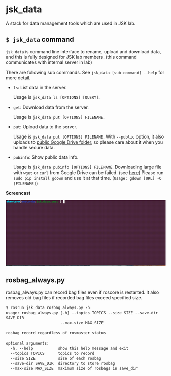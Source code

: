 jsk\_data
=========

A stack for data management tools which are used in JSK lab.


`$ jsk_data` command
--------------------

`jsk_data` is command line interface to rename, upload and download data, and
this is fully designed for JSK lab members.
(this command communicates with internal server in lab)

There are following sub commands. See `jsk_data [sub command] --help` for more detail.

* `ls`: List data in the server.

    Usage is `jsk_data ls [OPTIONS] [QUERY]`.

* `get`: Download data from the server.

    Usage is `jsk_data put [OPTIONS] FILENAME`.

* `put`: Upload data to the server.

    Usage is `jsk_data put [OPTIONS] FILENAME`.
    With `--public` option, it also uploads to
    [public Google Drive folder](https://drive.google.com/folderview?id=0B9P1L--7Wd2vUGplQkVLTFBWcFE),
    so please care about it when you handle secure data.

* `pubinfo`: Show public data info.

    Usage is `jsk_data pubinfo [OPTIONS] FILENAME`.
    Downloading large file with `wget` or `curl` from Google Drive can be failed.
    (see [here](http://stackoverflow.com/questions/25010369/wget-curl-large-file-from-google-drive))
    Please run `sudo pip install gdown` and use it at that time. (`Usage: gdown [URL] -O [FILENAME]`)


**Screencast**

![](./images/jsk_data_cli_screencast.gif)

rosbag_always.py
----------------
rosbag_always.py can record bag files even if roscore is restarted.
It also removes old bag files if recorded bag files exceed specified size.

```
$ rosrun jsk_data rosbag_always.py -h
usage: rosbag_always.py [-h] --topics TOPICS --size SIZE --save-dir SAVE_DIR
                        --max-size MAX_SIZE

rosbag record regardless of rosmaster status

optional arguments:
  -h, --help           show this help message and exit
  --topics TOPICS      topics to record
  --size SIZE          size of each rosbag
  --save-dir SAVE_DIR  directory to store rosbag
  --max-size MAX_SIZE  maximum size of rosbags in save_dir
```
